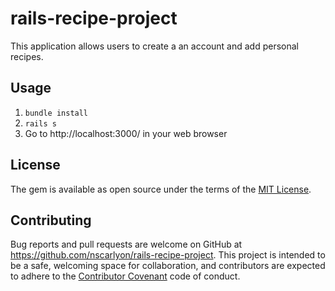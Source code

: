 # rails-recipe-project
This application allows users to create a an account and add personal recipes.

## Usage
1) `bundle install`
2) `rails s`
3) Go to http://localhost:3000/ in your web browser

## License
The gem is available as open source under the terms of the [MIT License](http://opensource.org/licenses/MIT).

## Contributing

Bug reports and pull requests are welcome on GitHub at https://github.com/nscarlyon/rails-recipe-project. This project is intended to be a safe, welcoming space for collaboration, and contributors are expected to adhere to the [Contributor Covenant](contributor-covenant.org) code of conduct.
